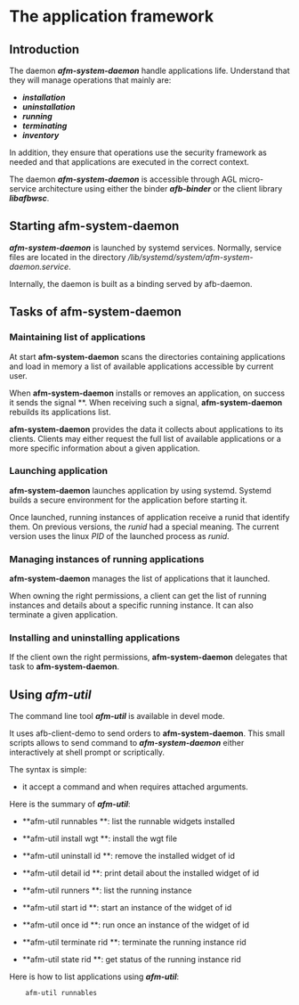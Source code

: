 # The application framework

## Introduction

The daemon ***afm-system-daemon*** handle applications life.
Understand that they will manage operations that mainly are:

- ***installation***
- ***uninstallation***
- ***running***
- ***terminating***
- ***inventory***

In addition, they ensure that operations use the security framework as needed
and that applications are executed in the correct context.

The daemon ***afm-system-daemon*** is accessible through AGL
micro-service architecture using either the binder ***afb-binder*** or
the client library ***libafbwsc***.

## Starting **afm-system-daemon**

***afm-system-daemon*** is launched by systemd services.
Normally, service files are located in the directory
*/lib/systemd/system/afm-system-daemon.service*.

Internally, the daemon is built as a binding served by afb-daemon.

## Tasks of **afm-system-daemon**

### Maintaining list of applications

At start **afm-system-daemon** scans the directories containing
applications and load in memory a list of available applications
accessible by current user.

When **afm-system-daemon** installs or removes an application,
on success it sends the signal **.
When receiving such a signal, **afm-system-daemon** rebuilds its
applications list.

**afm-system-daemon** provides the data it collects about
applications to its clients.
Clients may either request the full list
of available applications or a more specific information about a
given application.

### Launching application

**afm-system-daemon** launches application by using systemd.
Systemd builds a secure environment for the application
before starting it.

Once launched, running instances of application receive
a runid that identify them. On previous versions, the *runid*
had a special meaning. The current version uses the linux *PID*
of the launched process as *runid*.

### Managing instances of running applications

**afm-system-daemon** manages the list of applications
that it launched.

When owning the right permissions, a client can get the list
of running instances and details about a specific
running instance.
It can also terminate a given application.

### Installing and uninstalling applications

If the client own the right permissions,
**afm-system-daemon** delegates that task
to **afm-system-daemon**.

## Using ***afm-util***

The command line tool ***afm-util*** is available in devel mode.

It uses afb-client-demo to send orders to **afm-system-daemon**.
This small scripts allows to send command to ***afm-system-daemon*** either
interactively at shell prompt or scriptically.

The syntax is simple:

- it accept a command and when requires attached arguments.

Here is the summary of ***afm-util***:

- **afm-util runnables      **:
  list the runnable widgets installed

- **afm-util install    wgt **:
  install the wgt file

- **afm-util uninstall  id  **:
  remove the installed widget of id

- **afm-util detail     id  **:
  print detail about the installed widget of id

- **afm-util runners        **:
  list the running instance

- **afm-util start      id  **:
  start an instance of the widget of id

- **afm-util once      id  **:
  run once an instance of the widget of id

- **afm-util terminate  rid **:
  terminate the running instance rid

- **afm-util state      rid **:
  get status of the running instance rid

Here is how to list applications using ***afm-util***:

```bash
    afm-util runnables
```

[afm-daemons]: pictures/afm-daemons.svg
